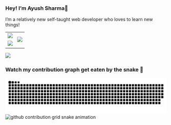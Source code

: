 ###  Hey! I’m Ayush Sharma👋
I’m a relatively new self-taught web developer who loves to learn new things!
<!--
**iamay/iamay** is a ✨ _special_ ✨ repository because its `README.md` (this file) appears on your GitHub profile.
Here are some ideas to get you started:
- 🔭 I’m currently working on ...
- 🌱 I’m currently learning ...
- 👯 I’m looking to collaborate on ...
- 🤔 I’m looking for help with ...
- 💬 Ask me about ...
- 📫 How to reach me: ...
- 😄 Pronouns: ...
- ⚡ Fun fact: ...

![kk](https://user-images.githubusercontent.com/100598965/175080784-9274ecb1-e43a-42c0-86b0-9026be2baa58.gif)
![I am GitHub Readme Generator's creator](https://c.tenor.com/Dhrbmr_t3tEAAAAd/forrest-gump-hello.gif)

<div class="tenor-gif-embed" data-postid="3479485" data-share-method="host" data-aspect-ratio="1.66667" data-width="100%"><a href="https://tenor.com/view/bruce-almighty-comedy-jim-carrey-angry-typing-gif-3479485">Angry Typing GIF</a>from <a href="https://tenor.com/search/bruce+almighty-gifs">Bruce Almighty GIFs</a></div> <script type="text/javascript" async src="https://tenor.com/embed.js"></script>
-->
<table>
  <tr>
    <td>
      <img src="https://github-readme-stats.vercel.app/api?username=iamay&show_icons=true&locale=en&theme=tokyonight" />
    </td>
    <td rowspan="2">
      <img src="https://github-readme-stats.vercel.app/api/top-langs/?username=iamay&langs_count=8&theme=tokyonight" />
    </td>
  <tr>
    <td>
      <img src="https://github-readme-streak-stats.herokuapp.com/?user=iamay&theme=tokyonight" />
    </td>
  </tr>
</table>
<img src="https://activity-graph.herokuapp.com/graph?username=iamay&theme=material-palenight&area=true" />


### Watch my contribution graph get eaten by the snake 🐍

![github contribution grid snake animation](https://raw.githubusercontent.com/platane/platane/output/github-contribution-grid-snake-dark.svg#gh-dark-mode-only)![github contribution grid snake animation](https://raw.githubusercontent.com/iamay/iamay/output/github-contribution-grid-snake.svg#gh-light-mode-only)
